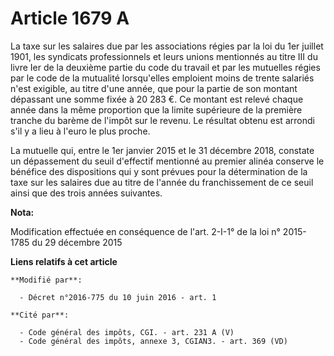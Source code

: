 # Article 1679 A

La taxe sur les salaires due par les associations régies par la loi du 1er juillet 1901, les syndicats professionnels et
leurs unions mentionnés au titre III du livre Ier de la deuxième partie du code du travail et par les mutuelles régies par le
code de la mutualité lorsqu'elles emploient moins de trente salariés n'est exigible, au titre d'une année, que pour la partie
de son montant dépassant une somme fixée à 20 283 €. Ce montant est relevé chaque année dans la même proportion que la limite
supérieure de la première tranche du barème de l'impôt sur le revenu. Le résultat obtenu est arrondi s'il y a lieu à l'euro
le plus proche.

La mutuelle qui, entre le 1er janvier 2015 et le 31 décembre 2018, constate un dépassement du seuil d'effectif mentionné au
premier alinéa conserve le bénéfice des dispositions qui y sont prévues pour la détermination de la taxe sur les salaires due
au titre de l'année du franchissement de ce seuil ainsi que des trois années suivantes.

**Nota:**

Modification effectuée en conséquence de l'art. 2-I-1° de la loi n° 2015-1785 du 29 décembre 2015

**Liens relatifs à cet article**

	**Modifié par**:

	  - Décret n°2016-775 du 10 juin 2016 - art. 1

	**Cité par**:

	  - Code général des impôts, CGI. - art. 231 A (V)
	  - Code général des impôts, annexe 3, CGIAN3. - art. 369 (VD)
